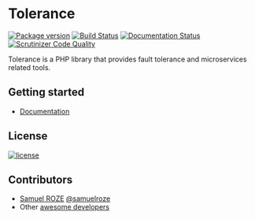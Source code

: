 # Tolerance

[![Package version](https://img.shields.io/packagist/v/sroze/tolerance.svg)](https://packagist.org/packages/sroze/tolerance)
[![Build Status](https://travis-ci.org/Tolerance/Tolerance.svg?branch=master)](https://travis-ci.org/Tolerance/Tolerance)
[![Documentation Status](https://readthedocs.org/projects/tolerance/badge/?version=latest)](http://tolerance.io/en/latest/?badge=latest)
[![Scrutinizer Code Quality](https://scrutinizer-ci.com/g/Tolerance/Tolerance/badges/quality-score.png?b=master)](https://scrutinizer-ci.com/g/Tolerance/Tolerance/?branch=master)

Tolerance is a PHP library that provides fault tolerance and microservices related tools.

## Getting started

- [Documentation](http://tolerance.io)

## License

[![license](https://img.shields.io/badge/license-MIT-red.svg)](LICENSE)

## Contributors

- [Samuel ROZE](https://github.com/sroze) [@samuelroze](https://twitter.com/samuelroze)
- Other [awesome developers](https://github.com/Tolerance/Tolerance/graphs/contributors)
